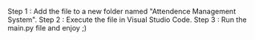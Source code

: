 Step 1 : Add the file to a new folder named "Attendence Management System".
Step 2 : Execute the file in Visual Studio Code.
Step 3 : Run the main.py file and enjoy ;)
